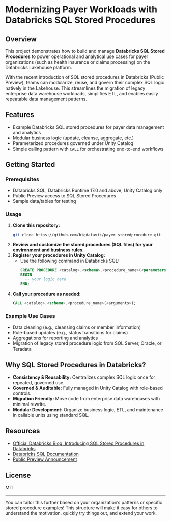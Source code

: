 # Modernizing Payer Workloads with Databricks SQL Stored Procedures

## Overview

This project demonstrates how to build and manage **Databricks SQL Stored Procedures** to power operational and analytical use cases for payer organizations (such as health insurance or claims processing) on the Databricks Lakehouse platform.

With the recent introduction of SQL stored procedures in Databricks (Public Preview), teams can modularize, reuse, and govern their complex SQL logic natively in the Lakehouse. This streamlines the migration of legacy enterprise data warehouse workloads, simplifies ETL, and enables easily repeatable data management patterns.

## Features

- Example Databricks SQL stored procedures for payer data management and analytics
- Modular business logic (update, cleanse, aggregate, etc.)
- Parameterized procedures governed under Unity Catalog
- Simple calling pattern with `CALL` for orchestrating end-to-end workflows

## Getting Started

### Prerequisites

- Databricks SQL, Databricks Runtime 17.0 and above, Unity Catalog only
- Public Preview access to SQL Stored Procedures
- Sample data/tables for testing

### Usage

1. **Clone this repository:**
   ```bash
   git clone https://github.com/bigdatavik/payer_storedprocedure.git
   ```
2. **Review and customize the stored procedures (SQL files) for your environment and business rules.**
3. **Register your procedures in Unity Catalog:**
   - Use the following command in Databricks SQL:
     ```sql
     CREATE PROCEDURE <catalog>.<schema>.<procedure_name>(<parameters>)
     BEGIN
       -- your logic here
     END;
     ```
4. **Call your procedure as needed:**
   ```sql
   CALL <catalog>.<schema>.<procedure_name>(<arguments>);
   ```

### Example Use Cases

- Data cleaning (e.g., cleansing claims or member information)
- Rule-based updates (e.g., status transitions for claims)
- Aggregations for reporting and analytics
- Migration of legacy stored procedure logic from SQL Server, Oracle, or Teradata

## Why SQL Stored Procedures in Databricks?

- **Consistency & Reusability:** Centralizes complex SQL logic once for repeated, governed use.
- **Governed & Auditable:** Fully managed in Unity Catalog with role-based controls.
- **Migration Friendly:** Move code from enterprise data warehouses with minimal rewrite.
- **Modular Development:** Organize business logic, ETL, and maintenance in callable units using standard SQL.

## Resources

- [Official Databricks Blog: Introducing SQL Stored Procedures in Databricks](https://www.databricks.com/blog/introducing-sql-stored-procedures-databricks)
- [Databricks SQL Documentation](https://docs.databricks.com/en/sql/language-manual/sql-ref-syntax-ddl-create-procedure.html)
- [Public Preview Announcement](https://www.databricks.com/blog/introducing-sql-stored-procedures-databricks)

## License

MIT

***

You can tailor this further based on your organization’s patterns or specific stored procedure examples! This structure will make it easy for others to understand the motivation, quickly try things out, and extend your work.
